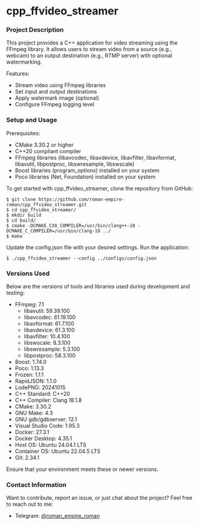 # cpp_ffvideo_streamer

### Project Description

This project provides a C++ application for video streaming using the FFmpeg library. It allows users to stream video from a source (e.g., webcam) to an output destination (e.g., RTMP server) with optional watermarking.

Features:

- Stream video using FFmpeg libraries
- Set input and output destinations
- Apply watermark image (optional)
- Configure FFmpeg logging level

### Setup and Usage

Prerequisites:

- CMake 3.30.2 or higher
- C++20 compliant compiler
- FFmpeg libraries (libavcodec, libavdevice, libavfilter, libavformat, libavutil, libpostproc, libswresample, libswscale)
- Boost libraries (program_options) installed on your system
- Poco libraries (Net, Foundation) installed on your system

To get started with cpp_ffvideo_streamer, clone the repository from GitHub:

```
$ git clone https://github.com/roman-empire-roman/cpp_ffvideo_streamer.git
$ cd cpp_ffvideo_streamer/
$ mkdir build
$ cd build/
$ cmake -DCMAKE_CXX_COMPILER=/usr/bin/clang++-18 -DCMAKE_C_COMPILER=/usr/bin/clang-18 ../
$ make
```

Update the config.json file with your desired settings.
Run the application:

```
$ ./cpp_ffvideo_streamer --config ../configs/config.json
```

### Versions Used

Below are the versions of tools and libraries used during development and testing:

- FFmpeg: 7.1
    - libavutil: 59.39.100
    - libavcodec: 61.19.100
    - libavformat: 61.7.100
    - libavdevice: 61.3.100
    - libavfilter: 10.4.100
    - libswscale: 8.3.100
    - libswresample: 5.3.100
    - libpostproc: 58.3.100
- Boost: 1.74.0
- Poco: 1.13.3
- Frozen: 1.1.1
- RapidJSON: 1.1.0
- LodePNG: 20241015
- C++ Standard: C++20
- C++ Compiler: Clang 18.1.8
- CMake: 3.30.2
- GNU Make: 4.3
- GNU gdb/gdbserver: 12.1
- Visual Studio Code: 1.95.3
- Docker: 27.3.1
- Docker Desktop: 4.35.1
- Host OS: Ubuntu 24.04.1 LTS
- Container OS: Ubuntu 22.04.5 LTS
- Git: 2.34.1

Ensure that your environment meets these or newer versions.

### Contact Information

Want to contribute, report an issue, or just chat about the project? Feel free to reach out to me:

- Telegram: [@roman_empire_roman](https://t.me/roman_empire_roman)
